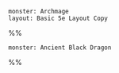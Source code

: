 
```statblock
monster: Archmage
layout: Basic 5e Layout Copy
```

%%
```statblock
monster: Ancient Black Dragon
```
%%